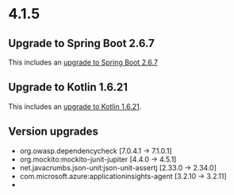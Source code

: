 # 4.1.5

## Upgrade to Spring Boot 2.6.7

This includes an [upgrade to Spring Boot 2.6.7](https://github.com/spring-projects/spring-boot/releases/tag/v2.6.7)

## Upgrade to Kotlin 1.6.21

This includes an [upgrade to Kotlin 1.6.21](https://github.com/JetBrains/kotlin/releases/tag/v1.6.21).

## Version upgrades
 - org.owasp.dependencycheck [7.0.4.1 -> 7.1.0.1]
 - org.mockito:mockito-junit-jupiter [4.4.0 -> 4.5.1]
 - net.javacrumbs.json-unit:json-unit-assertj [2.33.0 -> 2.34.0]
 - com.microsoft.azure:applicationinsights-agent [3.2.10 -> 3.2.11]
 - 
